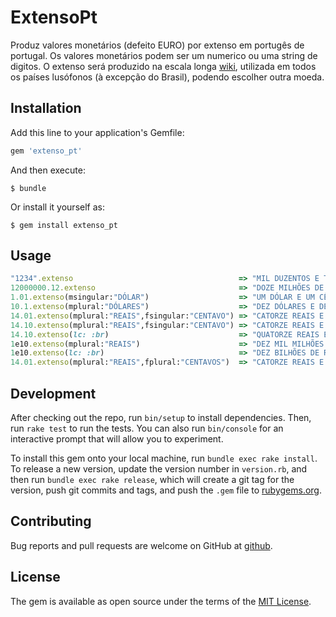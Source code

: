 # ExtensoPt

Produz valores monetários (defeito EURO) por extenso em portugês de portugal. Os valores monetários podem ser um numerico ou uma string de digitos. O extenso será produzido na escala longa [wiki](https://pt.wikipedia.org/wiki/Escalas_curta_e_longa), utilizada em todos os países lusófonos (à excepção do Brasil), podendo escolher outra moeda.

## Installation

Add this line to your application's Gemfile:

```ruby
gem 'extenso_pt'
```

And then execute:

    $ bundle

Or install it yourself as:

    $ gem install extenso_pt

## Usage

```ruby
"1234".extenso                                     => "MIL DUZENTOS E TRINTA E QUATRO EUROS"
12000000.12.extenso                                => "DOZE MILHÕES DE EUROS E DOZE CÊNTIMOS"
1.01.extenso(msingular:"DÓLAR")                    => "UM DÓLAR E UM CÊNTIMO"         
10.1.extenso(mplural:"DÓLARES")                    => "DEZ DÓLARES E DEZ CÊNTIMOS"    # por defeito plural = <silgular> mais "S"
14.01.extenso(mplural:"REAIS",fsingular:"CENTAVO") => "CATORZE REAIS E UM CENTAVO"
14.10.extenso(mplural:"REAIS",fsingular:"CENTAVO") => "CATORZE REAIS E DEZ CENTAVOS"
14.10.extenso(lc: :br)                             => "QUATORZE REAIS E DEZ CENTAVOS"
1e10.extenso(mplural:"REAIS")                      => "DEZ MIL MILHÕES DE REAIS"      # portugal usa escala longa
1e10.extenso(lc: :br)                              => "DEZ BILHÕES DE REAIS"          # brasil usa escala curta
14.01.extenso(mplural:"REAIS",fplural:"CENTAVOS")  => "CATORZE REAIS E UM CENTAVO"    # por defeito singular = <plural> menos "S" (caso termine em "S")
```

## Development

After checking out the repo, run `bin/setup` to install dependencies. Then, run `rake test` to run the tests. You can also run `bin/console` for an interactive prompt that will allow you to experiment.

To install this gem onto your local machine, run `bundle exec rake install`. To release a new version, update the version number in `version.rb`, and then run `bundle exec rake release`, which will create a git tag for the version, push git commits and tags, and push the `.gem` file to [rubygems.org](https://rubygems.org).

## Contributing

Bug reports and pull requests are welcome on GitHub at [github](https://github.com/hernanilr/extenso_pt).

## License

The gem is available as open source under the terms of the [MIT License](https://opensource.org/licenses/MIT).
